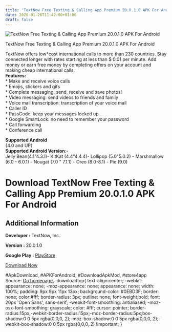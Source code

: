 ```yaml
---
title: 'TextNow Free Texting & Calling App Premium 20.0.1.0 APK For Android'
date: 2020-01-26T11:42:00+01:00
draft: false
---
```


![TextNow Free Texting & Calling App Premium 20.0.1.0 APK For Android](https://i2.wp.com/apkhome.net/wp-content/uploads/2020/01/TextNow-Free-Texting-Calling-App-Premium-20.0.1.0.png "TextNow Free Texting & Calling App Premium 20.0.1.0 APK For Android")

  

TextNow Free Texting & Calling App Premium 20.0.1.0 APK For Android

TextNow offers low\*cost international calls to more than 230 countries. Stay connected longer with rates starting at less than $ 0.01 per minute. Add money or earn free money by completing offers on your account and making cheap international calls.  
**Features:**  
\* Make and receive voice calls  
\* Emojis, stickers and gifs  
\* Complete messaging: send, receive and save photos!  
\* Video messaging: send videos to friends and family  
\* Voice mail transcription: transcription of your voice mail  
\* Caller ID  
\* PassCode: keep your messages locked up  
\* Google SmartLock: no need to remember your password  
\* Call forwarding  
\* Conference call

**Supported Android**  
{4.0 and UP}  
**Supported Android Version**:-  
Jelly Bean(4.1"4.3.1)- KitKat (4.4"4.4.4)- Lollipop (5.0"5.0.2) - Marshmallow (6.0 - 6.0.1) - Nougat (7.0 " 7.1.1) - Oreo (8.0-8.1) - Pie (9.0)

Download TextNow Free Texting & Calling App Premium 20.0.1.0 APK For Android
============================================================================

Additional Information
----------------------

**Developer :** TextNow, Inc.

**Version :** 20.0.1.0

**Google Play :** [PlayStore](https://play.google.com/store/apps/details?id=com.enflick.android.TextNow)

  

[Download Now](https://store4app.co/post/textnow-free-texting-amp-calling-app-premium-20-0-1-0-apk-for-android_1580027435)

  
#ApkDownload, #APKForAndroid, #DownloadApkMod, #store4app  
Source: [Go homepage.](https://store4app.co/post/textnow-free-texting-amp-calling-app-premium-20-0-1-0-apk-for-android_1580027435) .downloadtop{ text-align:center; -webkit-appearance: none; -moz-appearance: none; appearance: none; width: 100%; padding: 9px 9px 11px 13px; background-color: #0EBD3F; border: none; color:#fff; border-radius: 3px; outline: none; font-weight;bold; font: 20px 'Open Sans', sans-serif; -webkit-font-smoothing: antialiased; -moz-osx-font-smoothing: grayscale; color: #fff; cursor: pointer; border-radius:15px;-webkit-border-radius:15px;-moz-border-radius:5px;box-shadow:0 0 5px rgba(0,0,0,.2);-moz-box-shadow:0 0 5px rgba(0,0,0,.2);-webkit-box-shadow:0 0 5px rgba(0,0,0,.2) !important; }